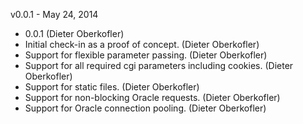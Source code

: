 v0.0.1 - May 24, 2014

* 0.0.1 (Dieter Oberkofler)
* Initial check-in as a proof of concept. (Dieter Oberkofler)
* Support for flexible parameter passing. (Dieter Oberkofler)
* Support for all required cgi parameters including cookies. (Dieter Oberkofler)
* Support for static files. (Dieter Oberkofler)
* Support for non-blocking Oracle requests. (Dieter Oberkofler)
* Support for Oracle connection pooling. (Dieter Oberkofler)
